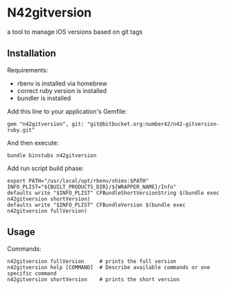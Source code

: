 # N42gitversion

a tool to manage iOS versions based on git tags

## Installation

Requirements:
* rbenv is installed via homebrew
* correct ruby version is installed
* bundler is installed

Add this line to your application's Gemfile:

    gem "n42gitversion", git: "git@bitbucket.org:number42/n42-gitversion-ruby.git"

And then execute:

    bundle binstubs n42gitversion

Add run script build phase:

    export PATH="/usr/local/opt/rbenv/shims:$PATH"
    INFO_PLIST="${BUILT_PRODUCTS_DIR}/${WRAPPER_NAME}/Info"
    defaults write "$INFO_PLIST" CFBundleShortVersionString $(bundle exec n42gitversion shortVersion)
    defaults write "$INFO_PLIST" CFBundleVersion $(bundle exec n42gitversion fullVersion)

## Usage

Commands:

    n42gitversion fullVersion     # prints the full version
    n42gitversion help [COMMAND]  # Describe available commands or one specific command
    n42gitversion shortVersion    # prints the short version
